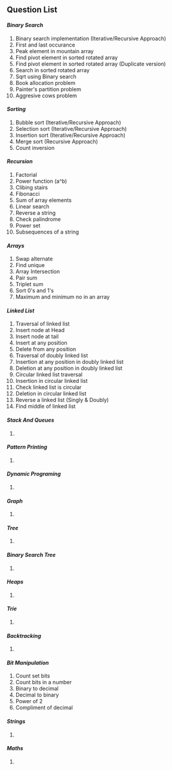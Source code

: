 ## **Question List**

#### **_Binary Search_**

1. Binary search implementation (Iterative/Recursive Approach)
2. First and last occurance
3. Peak element in mountain array
4. Find pivot element in sorted rotated array
5. Find pivot element in sorted rotated array (Duplicate version)
6. Search in sorted rotated array
7. Sqrt using Binary search
8. Book allocation problem
9. Painter's partition problem
10. Aggresive cows problem

#### **_Sorting_**

1. Bubble sort (Iterative/Recursive Approach)
2. Selection sort (Iterative/Recursive Approach)
3. Insertion sort (Iterative/Recursive Approach)
4. Merge sort (Recursive Approach)
5. Count inversion

#### **_Recursion_**

1. Factorial
2. Power function (a^b)
3. Clibing stairs
4. Fibonacci
5. Sum of array elements
6. Linear search
7. Reverse a string
8. Check palindrome
9. Power set
10. Subsequences of a string

#### **_Arrays_**

1. Swap alternate
2. Find unique
3. Array Intersection
4. Pair sum
5. Triplet sum
6. Sort 0's and 1's
7. Maximum and minimum no in an array

#### **_Linked List_**

1. Traversal of linked list
2. Insert node at Head
3. Insert node at tail
4. Insert at any position
5. Delete from any position
6. Traversal of doubly linked list
7. Insertion at any position in doubly linked list
8. Deletion at any position in doubly linked list
9. Circular linked list traversal
10. Insertion in circular linked list
11. Check linked list is circular
12. Deletion in circular linked list
13. Reverse a linked list (Singly & Doubly)
14. Find middle of linked list

#### **_Stack And Queues_**

1. 

#### **_Pattern Printing_**

1. 

#### **_Dynamic Programing_**

1. 

#### **_Graph_**

1. 

#### **_Tree_**

1. 

#### **_Binary Search Tree_**

1. 

#### **_Heaps_**

1. 

#### **_Trie_**

1. 

#### **_Backtracking_**

1. 

#### **_Bit Manipulation_**

1. Count set bits
2. Count bits in a number
3. Binary to decimal
4. Decimal to binary
5. Power of 2
6. Compliment of decimal

#### **_Strings_**

1. 

#### **_Maths_**

1. 
